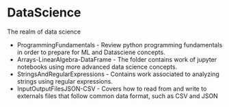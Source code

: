 # DataScience
The realm of data science

* ProgrammingFundamentals - Review python programming fundamentals in order to prepare for ML and Datasciene concepts.
* Arrays-LinearAlgebra-DataFrame - The folder contains work of jupyter notebooks using more advanced data science concepts.
* StringsAndRegularExpressions - Contains work associated to analyzing strings using regular expressions.
* InputOutputFilesJSON-CSV - Covers how to read from and write to externals files that follow common data format, such as CSV and JSON
